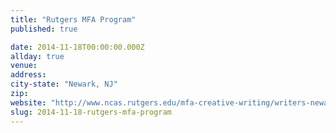 ```yaml
---
title: "Rutgers MFA Program"
published: true

date: 2014-11-18T00:00:00.000Z
allday: true
venue:
address:
city-state: "Newark, NJ"
zip:
website: "http://www.ncas.rutgers.edu/mfa-creative-writing/writers-newark-reading-series"
slug: 2014-11-18-rutgers-mfa-program
---
```


